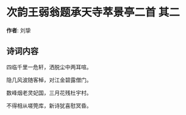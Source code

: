 # 次韵王弱翁题承天寺萃景亭二首  其二

**作者**: 刘挚

## 诗词内容

四临千里一危轩，洒脱尘中两耳喧。

隐几风波随客棹，对江金碧露僧门。

数峰烟老灵妃国，三月花残杜宇村。

不得相从嗟筦库，新诗犹喜慰冥昏。

